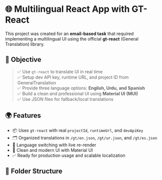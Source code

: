 # 🌐 Multilingual React App with GT-React

This project was created for an **email-based task** that required implementing a multilingual UI using the official **gt-react** (General Translation) library.

## 🧩 Objective

> ✅ Use `gt-react` to translate UI in real time  
> ✅ Setup dev API key, runtime URL, and project ID from GeneralTranslation  
> ✅ Provide three language options: **English, Urdu, and Spanish**  
> ✅ Build a clean and professional UI using **Material UI (MUI)**  
> ✅ Use JSON files for fallback/local translations  

## 🌍 Features

- 📦 Uses `gt-react` with real `projectId`, `runtimeUrl`, and `devApiKey`
- 🗂️ Organized translations in `/gt/en.json`, `/gt/ur.json`, and `/gt/es.json`
- 🔁 Language switching with live re-render
- 🎨 Clean and modern UI with Material UI
- ✅ Ready for production usage and scalable localization

## 📂 Folder Structure

